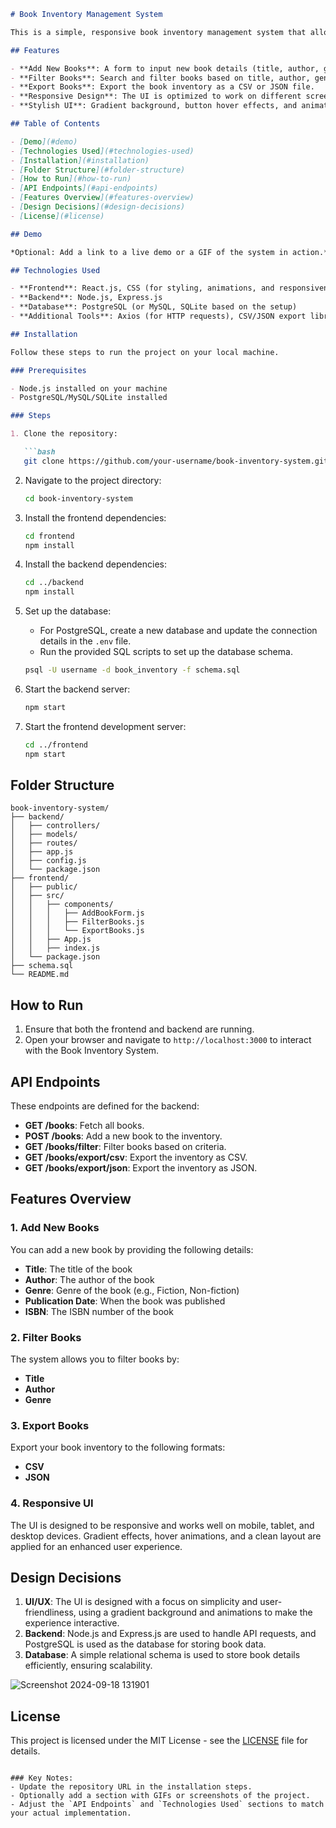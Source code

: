 ```markdown
# Book Inventory Management System

This is a simple, responsive book inventory management system that allows users to add, filter, and export book data. The system features an intuitive and stylish UI with gradient effects, animations, and responsive design.

## Features

- **Add New Books**: A form to input new book details (title, author, genre, publication date, ISBN) into the inventory.
- **Filter Books**: Search and filter books based on title, author, genre, and other criteria.
- **Export Books**: Export the book inventory as a CSV or JSON file.
- **Responsive Design**: The UI is optimized to work on different screen sizes.
- **Stylish UI**: Gradient background, button hover effects, and animations make the user experience more dynamic.

## Table of Contents

- [Demo](#demo)
- [Technologies Used](#technologies-used)
- [Installation](#installation)
- [Folder Structure](#folder-structure)
- [How to Run](#how-to-run)
- [API Endpoints](#api-endpoints)
- [Features Overview](#features-overview)
- [Design Decisions](#design-decisions)
- [License](#license)

## Demo

*Optional: Add a link to a live demo or a GIF of the system in action.*

## Technologies Used

- **Frontend**: React.js, CSS (for styling, animations, and responsiveness)
- **Backend**: Node.js, Express.js
- **Database**: PostgreSQL (or MySQL, SQLite based on the setup)
- **Additional Tools**: Axios (for HTTP requests), CSV/JSON export libraries

## Installation

Follow these steps to run the project on your local machine.

### Prerequisites

- Node.js installed on your machine
- PostgreSQL/MySQL/SQLite installed

### Steps

1. Clone the repository:

   ```bash
   git clone https://github.com/your-username/book-inventory-system.git
   ```

2. Navigate to the project directory:

   ```bash
   cd book-inventory-system
   ```

3. Install the frontend dependencies:

   ```bash
   cd frontend
   npm install
   ```

4. Install the backend dependencies:

   ```bash
   cd ../backend
   npm install
   ```

5. Set up the database:

   - For PostgreSQL, create a new database and update the connection details in the `.env` file.
   - Run the provided SQL scripts to set up the database schema.
   
   ```bash
   psql -U username -d book_inventory -f schema.sql
   ```

6. Start the backend server:

   ```bash
   npm start
   ```

7. Start the frontend development server:

   ```bash
   cd ../frontend
   npm start
   ```

## Folder Structure

```
book-inventory-system/
├── backend/
│   ├── controllers/
│   ├── models/
│   ├── routes/
│   ├── app.js
│   ├── config.js
│   └── package.json
├── frontend/
│   ├── public/
│   ├── src/
│   │   ├── components/
│   │   │   ├── AddBookForm.js
│   │   │   ├── FilterBooks.js
│   │   │   └── ExportBooks.js
│   │   ├── App.js
│   │   ├── index.js
│   └── package.json
├── schema.sql
└── README.md
```

## How to Run

1. Ensure that both the frontend and backend are running.
2. Open your browser and navigate to `http://localhost:3000` to interact with the Book Inventory System.

## API Endpoints

These endpoints are defined for the backend:

- **GET /books**: Fetch all books.
- **POST /books**: Add a new book to the inventory.
- **GET /books/filter**: Filter books based on criteria.
- **GET /books/export/csv**: Export the inventory as CSV.
- **GET /books/export/json**: Export the inventory as JSON.

## Features Overview

### 1. Add New Books

You can add a new book by providing the following details:

- **Title**: The title of the book
- **Author**: The author of the book
- **Genre**: Genre of the book (e.g., Fiction, Non-fiction)
- **Publication Date**: When the book was published
- **ISBN**: The ISBN number of the book

### 2. Filter Books

The system allows you to filter books by:

- **Title**
- **Author**
- **Genre**

### 3. Export Books

Export your book inventory to the following formats:

- **CSV**
- **JSON**

### 4. Responsive UI

The UI is designed to be responsive and works well on mobile, tablet, and desktop devices. Gradient effects, hover animations, and a clean layout are applied for an enhanced user experience.

## Design Decisions

1. **UI/UX**: The UI is designed with a focus on simplicity and user-friendliness, using a gradient background and animations to make the experience interactive.
2. **Backend**: Node.js and Express.js are used to handle API requests, and PostgreSQL is used as the database for storing book data.
3. **Database**: A simple relational schema is used to store book details efficiently, ensuring scalability.


![Screenshot 2024-09-18 131901](https://github.com/user-attachments/assets/96d27441-abab-4b90-8f95-af208de202a4)


## License

This project is licensed under the MIT License - see the [LICENSE](LICENSE) file for details.
```

### Key Notes:
- Update the repository URL in the installation steps.
- Optionally add a section with GIFs or screenshots of the project.
- Adjust the `API Endpoints` and `Technologies Used` sections to match your actual implementation.


